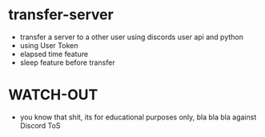 # transfer-server
- transfer a server to a other user using discords user api and python
- using User Token
- elapsed time feature
- sleep feature before transfer

# WATCH-OUT
- you know that shit, its for educational purposes only, bla bla bla against Discord ToS
